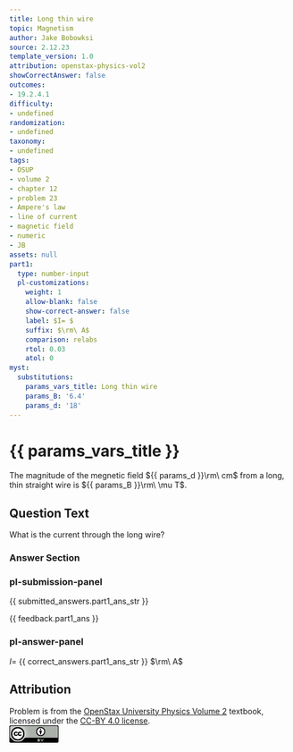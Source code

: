 ```yaml
---
title: Long thin wire
topic: Magnetism
author: Jake Bobowksi
source: 2.12.23
template_version: 1.0
attribution: openstax-physics-vol2
showCorrectAnswer: false
outcomes:
- 19.2.4.1
difficulty:
- undefined
randomization:
- undefined
taxonomy:
- undefined
tags:
- OSUP
- volume 2
- chapter 12
- problem 23
- Ampere's law
- line of current
- magnetic field
- numeric
- JB
assets: null
part1:
  type: number-input
  pl-customizations:
    weight: 1
    allow-blank: false
    show-correct-answer: false
    label: $I= $
    suffix: $\rm\ A$
    comparison: relabs
    rtol: 0.03
    atol: 0
myst:
  substitutions:
    params_vars_title: Long thin wire
    params_B: '6.4'
    params_d: '18'
---
```

# {{ params_vars_title }}
The magnitude of the megnetic field ${{ params_d }}\rm\ cm$ from a long, thin straight wire is ${{ params_B }}\rm\ \mu T$.

## Question Text

What is the current through the long wire?

### Answer Section

### pl-submission-panel

{{ submitted_answers.part1_ans_str }}

{{ feedback.part1_ans }}

### pl-answer-panel

$I=$ {{ correct_answers.part1_ans_str }} $\rm\ A$

## Attribution

Problem is from the [OpenStax University Physics Volume 2](https://openstax.org/details/books/university-physics-volume-2) textbook, licensed under the [CC-BY 4.0 license](https://creativecommons.org/licenses/by/4.0/).<br>![Image representing the Creative Commons 4.0 BY license.](https://raw.githubusercontent.com/firasm/bits/master/by.png)